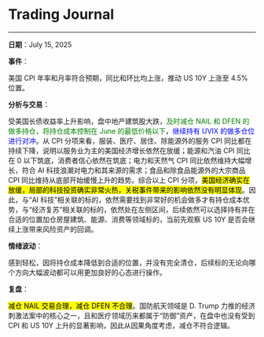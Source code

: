 # Trading Journal

---

**日期**：July 15, 2025

**事件**：

美国 CPI 年率和月率符合预期，同比和环比均上涨，推动 US 10Y 上涨至 4.5% 位置。

**分析与交易**：

受美国长债收益率上升影响，盘中地产建筑股大跌，<span style="color: green;">及时减仓 NAIL 和 DFEN 的做多持仓，将持仓成本控制在 June 的最低价格以下</span>，<span style="color: blue;">继续持有 UVIX 的做多仓位进行对冲</span>。从 CPI 分项来看，服装、医疗、居住、除能源外的服务 CPI 同比都在持续下降，说明以服务业为主的美国经济增长依然在放缓；能源和汽油 CPI 同比在 0 以下筑底，消费者信心依然在筑底；电力和天然气 CPI 同比依然维持大幅增长，符合 AI 科技浪潮对电力和其来源的需求；食品和除食品能源外的大宗商品 CPI 同比维持从底部开始缓慢上升的趋势。综合以上 CPI 分项，<mark>美国经济确实在放缓，局部的科技投资确实非常火热，关税事件带来的影响依然没有明显体现</mark>。因此，与“AI 科技”相关联的标的，依然需要找到非常好的机会做多才有持仓成本优势，与“经济复苏”相关联的标的，依然处在左侧区间，后续依然可以选择持有并在合适的位置加仓房屋建筑、能源、消费等领域标的，当前先观察 US 10Y 是否会继续上涨带来风险资产的回调。

**情绪波动**：

感到轻松，因将持仓成本降低到合适的位置，并没有完全清仓，后续标的无论向哪个方向大幅波动都可以用更加良好的心态进行操作。

**复盘**：

<mark>减仓 NAIL 交易合理，减仓 DFEN 不合理</mark>。国防航天领域是 D. Trump 力推的经济刺激法案中的核心之一，且和医疗领域历来都属于“防御”资产，在盘中也没有受到 CPI 和 US 10Y 上升的显著影响，因此从因果角度考虑，减仓不符合逻辑。

